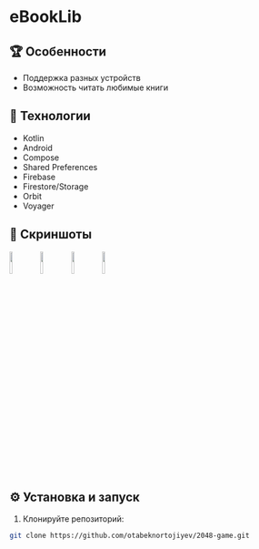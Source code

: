 # eBookLib


## 🏆 Особенности

- Поддержка разных устройств
- Возможность читать любимые книги

## 🚀 Технологии

- Kotlin
- Android
- Compose
- Shared Preferences
- Firebase
- Firestore/Storage
- Orbit
- Voyager

## 📸 Скриншоты

<p float="left">
  <img src="https://drive.google.com/uc?export=view&id=1yFSD_acGlc4rqmEMDxe0d9XVyDPPT4tQ" width="10%" />
  <img src="https://drive.google.com/uc?export=view&id=12pduoQNp-XHC6zIHgTSzKiQsBzeaUdXt" width="10%" />
  <img src="https://drive.google.com/uc?export=view&id=1g4uneI9oLH69KVI4781nyznSXQKxdS3l" width="10%" />
  <img src="https://drive.google.com/uc?export=view&id=1ZNn1xN491QUV-EZ-i4ORxF7xTCPBEAqN" width="10%" />
</p>

## ⚙️ Установка и запуск

1. Клонируйте репозиторий:

```bash
git clone https://github.com/otabeknortojiyev/2048-game.git
